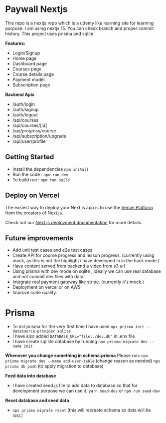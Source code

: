 # Paywall Nextjs

This repo is a nextjs repo which is a udemy like learning site for learning purpose. I am using nextjs 15. You can check branch and proper commit history. This project uses prisma and sqlite.

**Features:**

- Login/Signup
- Home page
- Dashboard page
- Courses page
- Course details page
- Payment model.
- Subscription page

**Backend Apis**

- /auth/login
- /auth/signup
- /auth/logout
- /api/courses
- /api/courses/[id]
- /api/progress/course
- /api/subscription/upgrade
- /api/user/profile

## Getting Started

- Install the dependencies `npm install`
- Run the code : `npm run dev`
- To build run : `npm run build`

## Deploy on Vercel

The easiest way to deploy your Next.js app is to use the [Vercel Platform](https://vercel.com/new?utm_medium=default-template&filter=next.js&utm_source=create-next-app&utm_campaign=create-next-app-readme) from the creators of Next.js.

Check out our [Next.js deployment documentation](https://nextjs.org/docs/app/building-your-application/deploying) for more details.

## Future improvements

- Add unit test cases and e2e test cases
- Create API for course progress and lesson progress. (currently using mock, as this is not the highlight i have developed in in the hack mode.)
- Have content served from backend a video from s3 url.
- Using prisma with dev mode on sqlite , ideally we can use real database and not commit dev files with data.
- Integrate real payment gateway like stripe. (currently it's mock.)
- Deployment on vercel or on AWS
- Improve code quality.

# Prisma

- To init prisma for the very first time I have used `npx prisma init --datasource-provider sqlite`
- I have also added `DATABASE_URL="file:./dev.db"` in .env file
- I have create sql lite database by running `npx prisma migrate dev --name init`

**Whenever you change something in schema.prisma**
Please run:
`npx prisma migrate dev --name add-user-table` (change reason as needed)
`npx prisma db push` (to apply migration to database)

**Feed data into database**

- I have created seed.js file to add data to database so that for development purpose we can use it.
  `yarn seed-dev` or `npm run seed-dev`

**Reset database and seed data**

- `npx prisma migrate reset` (this will recreate schema so data will be lost.)
